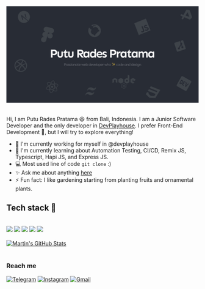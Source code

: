 <div align="center">
  <img src="https://github.com/radespratama/radespratama/blob/main/static/Banner.jpg" />
</div>
<br />

Hi, I am Putu Rades Pratama 😃 from Bali, Indonesia. I am a Junior Software Developer and the only developer in [DevPlayhouse](https://github.com/DevPlayhouse). I prefer Front-End Development 👏, but I will try to explore everything!

- 🔭 I'm currently working for myself in @devplayhouse
- 🌱 I'm currently learning about Automation Testing, CI/CD, Remix JS, Typescript, Hapi JS, and Express JS.
- 💻 Most used line of code `git clone` :)
- ✨ Ask me about anything [here](https://github.com/radespratama/radespratama/discussions/1)
- ⚡ Fun fact: I like gardening starting from planting fruits and ornamental plants.

## Tech stack 🚀

<br>
<div align="left">
  <img src="https://img.shields.io/badge/javascript%20-%23323330.svg?&style=for-the-badge&logo=javascript&logoColor=%23F7DF1E"/>
  <img src="https://img.shields.io/badge/typescript%20-%23007ACC.svg?&style=for-the-badge&logo=typescript&logoColor=white"/>
  <img src="https://img.shields.io/badge/PWA-F6C915?style=for-the-badge&logo=pwa&logoColor=black"/>
  <img src="https://img.shields.io/badge/react%20js-%2361DAFB?&style=for-the-badge&logo=react&logoColor=%232E3440"/>
  <img src="https://img.shields.io/badge/next%20js-%23000000?&style=for-the-badge&logo=next.js&logoColor=white"/>
</div>
<br>
<div align="left">
<a href="https://github.com/radespratama/radespratama">
  <img align="center" src="https://github-readme-stats.vercel.app/api?username=radespratama&show_icons=true&line_height=27&count_private=true&title_color=ffffff&text_color=c9cacc&icon_color=2bbc8a&bg_color=1d1f21" alt="Martin's GitHub Stats" />
</a>
</div>

<br />

### Reach me

[![Telegram](https://img.shields.io/badge/radespratama%20-%2326A5E4.svg?&style=for-the-badge&logo=telegram&logoColor=white)](https://t.me/radespratama)
[![Instagram](https://img.shields.io/badge/instagram%20-%23E4405F.svg?&style=for-the-badge&logo=instagram&logoColor=white)](https://www.instagram.com/radespratamaa/)
[![Gmail](https://img.shields.io/badge/email%20me-%23EA4335.svg?&style=for-the-badge&logo=gmail&logoColor=white)](mailto:radespratamaa@gmail.com)
